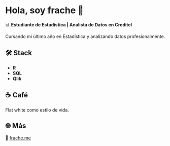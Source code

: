 # Hola, soy frache 👋  

📊 **Estudiante de Estadística | Analista de Datos en Creditel**  

Cursando mi último año en Estadística y analizando datos profesionalmente.  

## 🛠️ Stack  
- **R**  
- **SQL**  
- **Qlik**  

## ☕ Café  
Flat white como estilo de vida.  

## 🌐 Más  
📌 [frache.me](https://frache.me)  
